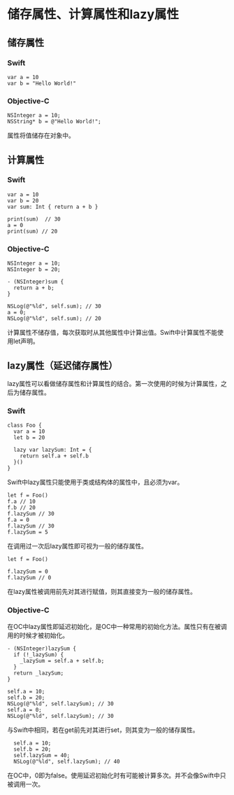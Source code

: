 # 储存属性、计算属性和lazy属性

## 储存属性
### Swift
    var a = 10
    var b = "Hello World!"
    
### Objective-C
    NSInteger a = 10;
    NSString* b = @"Hello World!";
    
属性将值储存在对象中。

## 计算属性
### Swift
    var a = 10
    var b = 20
    var sum: Int { return a + b }
    
    print(sum)  // 30
    a = 0
    print(sum) // 20
    
### Objective-C
    NSInteger a = 10;
    NSInteger b = 20;
    
    - (NSInteger)sum {
      return a + b;
    }
    
    NSLog(@"%ld", self.sum); // 30
    a = 0;
    NSLog(@"%ld", self.sum); // 20
    
计算属性不储存值，每次获取时从其他属性中计算出值。Swift中计算属性不能使用let声明。

## lazy属性（延迟储存属性）
lazy属性可以看做储存属性和计算属性的结合。第一次使用的时候为计算属性，之后为储存属性。
### Swift
    class Foo {
      var a = 10
      let b = 20
      
      lazy var lazySum: Int = {
        return self.a + self.b
      }()
    }
    
Swift中lazy属性只能使用于类或结构体的属性中，且必须为var。

    let f = Foo()
    f.a // 10
    f.b // 20
    f.lazySum // 30
    f.a = 0 
    f.lazySum // 30
    f.lazySum = 5
    
在调用过一次后lazy属性即可视为一般的储存属性。

    let f = Foo()

    f.lazySum = 0
    f.lazySum // 0
    
在lazy属性被调用前先对其进行赋值，则其直接变为一般的储存属性。

### Objective-C
在OC中lazy属性即延迟初始化，是OC中一种常用的初始化方法。属性只有在被调用的时候才被初始化。

    - (NSInteger)lazySum {
      if (!_lazySum) {
        _lazySum = self.a + self.b;
      }
      return _lazySum;
    }
    
    self.a = 10;
    self.b = 20;
    NSLog(@"%ld", self.lazySum); // 30
    self.a = 0;
    NSLog(@"%ld", self.lazySum); // 30
    
与Swift中相同，若在get前先对其进行set，则其变为一般的储存属性。
    
      self.a = 10;
      self.b = 20;
      self.lazySum = 40;
      NSLog(@"%ld", self.lazySum); // 40
      
在OC中，0即为false。使用延迟初始化时有可能被计算多次。并不会像Swift中只被调用一次。